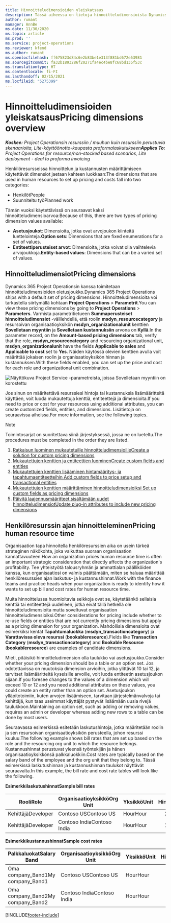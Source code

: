```yaml
---
title: Hinnoitteludimensioiden yleiskatsaus
description: Tässä aiheessa on tietoja hinnoitteludimensioista Dynamics 365 Project Operationsissa.
author: rumant
manager: AnnBe
ms.date: 11/30/2020
ms.topic: article
ms.prod: ''
ms.service: project-operations
ms.reviewer: kfend
ms.author: rumant
ms.openlocfilehash: ff675823d84c6e2b83be1e313f881bd672e53981
ms.sourcegitcommit: fa32b1893286f20271fa4ec4be8fc68bd135f53c
ms.translationtype: HT
ms.contentlocale: fi-FI
ms.lasthandoff: 02/15/2021
ms.locfileid: "5275399"
---
```

# <a name="pricing-dimensions-overview"></a><span data-ttu-id="21d76-103">Hinnoitteludimensioiden yleiskatsaus</span><span class="sxs-lookup"><span data-stu-id="21d76-103">Pricing dimensions overview</span></span>

<span data-ttu-id="21d76-104">_**Koskee:** Project Operationsin resurssiin / muuhun kuin resurssiin perustuvia skenaarioita, Lite-käyttöönotto-kaupasta proformalaskutukseen_</span><span class="sxs-lookup"><span data-stu-id="21d76-104">_**Applies To:** Project Operations for resource/non-stocked based scenarios, Lite deployment - deal to proforma invoicing_</span></span>

<span data-ttu-id="21d76-105">Henkilöresursseissa hinnoittelun ja kustannusten määrittämiseen käytettävät dimensiot jaetaan kahteen luokkaan:</span><span class="sxs-lookup"><span data-stu-id="21d76-105">The dimensions that are used in human resources to set up pricing and costs fall into two categories:</span></span>

- <span data-ttu-id="21d76-106">Henkilöt</span><span class="sxs-lookup"><span data-stu-id="21d76-106">People</span></span>
- <span data-ttu-id="21d76-107">Suunniteltu työ</span><span class="sxs-lookup"><span data-stu-id="21d76-107">Planned work</span></span>

<span data-ttu-id="21d76-108">Tämän vuoksi käytettävissä on seuraavat kaksi hinnoitteludimensioarvoa:</span><span class="sxs-lookup"><span data-stu-id="21d76-108">Because of this, there are two types of pricing dimension values available:</span></span>

- <span data-ttu-id="21d76-109">**Asetusjoukot**: Dimensioita, jotka ovat arvojoukon kiinteitä luettelointeja.</span><span class="sxs-lookup"><span data-stu-id="21d76-109">**Option sets**: Dimensions that are fixed enumerations for a set of values.</span></span>
- <span data-ttu-id="21d76-110">**Entiteettiperusteiset arvot**: Dimensioita, jotka voivat olla vaihtelevia arvojoukkoja.</span><span class="sxs-lookup"><span data-stu-id="21d76-110">**Entity-based values**: Dimensions that can be a varied set of values.</span></span>

## <a name="pricing-dimensions"></a><span data-ttu-id="21d76-111">Hinnoitteludimensiot</span><span class="sxs-lookup"><span data-stu-id="21d76-111">Pricing dimensions</span></span>

<span data-ttu-id="21d76-112">Dynamics 365 Project Operationsin kanssa toimitetaan hinnoitteludimensioiden oletusjoukko.</span><span class="sxs-lookup"><span data-stu-id="21d76-112">Dynamics 365 Project Operations ships with a default set of pricing dimensions.</span></span> <span data-ttu-id="21d76-113">Hinnoitteludimensioita voi tarkastella siirtymällä kohtaan **Project Operations** > **Parametrit**.</span><span class="sxs-lookup"><span data-stu-id="21d76-113">You can view these pricing dimensions by going to **Project Operations** > **Parameters**.</span></span> <span data-ttu-id="21d76-114">Varmista parametritietueen **Summaperusteiset hinnoitteludimensiot** -välilehdellä, että roolin **msdyn_resourcecategory** ja resursoivan organisaatioyksikön **msdyn_organizationalunit** kenttien **Sovelletaan myyntiin** ja **Sovelletaan kustannuksiin** arvona on **Kyllä**.</span><span class="sxs-lookup"><span data-stu-id="21d76-114">In the parameter record, on the **Amount-based pricing dimensions** tab, verify that the role, **msdyn_resourcecategory** and resourcing organizational unit, **msdyn_organizationalunit** have the fields **Applicable to sales** and **Applicable to cost** set to **Yes**.</span></span> <span data-ttu-id="21d76-115">Näiden käytössä olevien kenttien avulla voit määrittää jokaisen roolin ja organisaatioyksikön hinnan ja kustannuksen.</span><span class="sxs-lookup"><span data-stu-id="21d76-115">With these fields enabled, you can set up the price and cost for each role and organizational unit combination.</span></span>

![Näyttökuva Project Service -parametreista, joissa Sovelletaan myyntiin on korostettu](media/PS-OOB-parameters.png)

<span data-ttu-id="21d76-117">Jos sinun on määritettävä resurssiesi hintoja tai kustannuksia lisämääritteitä käyttäen, voit luoda mukautettuja kenttiä, entiteettejä ja dimensioita.</span><span class="sxs-lookup"><span data-stu-id="21d76-117">If you need to price or cost for your resources using additional attributes, you can create customized fields, entities, and dimensions.</span></span> <span data-ttu-id="21d76-118">Lisätietoja on seuraavissa aiheissa.</span><span class="sxs-lookup"><span data-stu-id="21d76-118">For more information, see the following topics.</span></span> 
  
  > [!NOTE]
  > <span data-ttu-id="21d76-119">Toimintosarjat on suoritettava siinä järjestyksessä, jossa ne on lueteltu.</span><span class="sxs-lookup"><span data-stu-id="21d76-119">The procedures must be completed in the order they are listed.</span></span>

1. [<span data-ttu-id="21d76-120">Ratkaisun luominen mukautetuille hinnoitteludimensioille</span><span class="sxs-lookup"><span data-stu-id="21d76-120">Create a solution for custom pricing dimensions</span></span>](../sales/create-solution-custompd.md)
2. [<span data-ttu-id="21d76-121">Mukautettujen kenttien ja entiteettien luominen</span><span class="sxs-lookup"><span data-stu-id="21d76-121">Create custom fields and entities</span></span>](create-custom-fields-entities-pricing-dimensions.md)
3. [<span data-ttu-id="21d76-122">Mukautettujen kenttien lisääminen hintamääritys- ja tapahtumaentiteetteihin </span><span class="sxs-lookup"><span data-stu-id="21d76-122">Add custom fields to price setup and transactional entities</span></span>](add-custom-fields-price-setup-transactional-entities.md)
4. [<span data-ttu-id="21d76-123">Mukautettujen kenttien määrittäminen hinnoitteludimensioiksi </span><span class="sxs-lookup"><span data-stu-id="21d76-123">Set up custom fields as pricing dimensions</span></span>](set-up-custom-fields-pricing-dimensions.md)
5. [<span data-ttu-id="21d76-124">Päivitä laajennusmääritteet sisältämään uudet hinnoitteludimensiot</span><span class="sxs-lookup"><span data-stu-id="21d76-124">Update plug-in attributes to include new pricing dimensions</span></span>](update-plugin-attributes-pd.md)


## <a name="pricing-human-resource-time"></a><span data-ttu-id="21d76-125">Henkilöresurssin ajan hinnoitteleminen</span><span class="sxs-lookup"><span data-stu-id="21d76-125">Pricing human resource time</span></span>
<span data-ttu-id="21d76-126">Organisaation tapa hinnoitella henkilöresurssien aika on usein tärkeä strateginen näkökohta, joka vaikuttaa suoraan organisaation kannattavuuteen.</span><span class="sxs-lookup"><span data-stu-id="21d76-126">How an organization prices human resource time is often an important strategic consideration that directly affects the organization's profitability.</span></span> <span data-ttu-id="21d76-127">Tee yhteistyötä talousryhmän ja ammattialan päälliköiden kanssa, kun organisaatiosi on valmis päättämään, miten se haluaa määrittää henkilöresurssien ajan laskutus- ja kustannushinnat.</span><span class="sxs-lookup"><span data-stu-id="21d76-127">Work with the finance teams and practice heads when your organization is ready to identify how it wants to set up bill and cost rates for human resource time.</span></span>

<span data-ttu-id="21d76-128">Muita hinnoittelussa huomioitavia seikkoja ovat se, käytetäänkö sellaisia kenttiä tai entiteettejä uudelleen, jotka eivät tällä hetkellä ole hinnoitteludimensioita mutta soveltuvat organisaation hinnoitteludimensioiksi.</span><span class="sxs-lookup"><span data-stu-id="21d76-128">Other considerations for pricing include whether to re-use fields or entities that are not currently pricing dimensions but apply as a pricing dimension for your organization.</span></span> <span data-ttu-id="21d76-129">Mahdollisia dimensioita ovat esimerkiksi kentät **Tapahtumaluokka** (**msdyn_transactioncategory**) ja **Varattavissa oleva resurssi** (**bookableresource**).</span><span class="sxs-lookup"><span data-stu-id="21d76-129">Fields like **Transaction Category** (**msdyn_transactioncategory**) and **Bookable Resource** (**bookableresource**) are examples of candidate dimensions.</span></span> 

<span data-ttu-id="21d76-130">Mieti, pitäisikö hinnoitteludimension olla taulukko vai asetusjoukko.</span><span class="sxs-lookup"><span data-stu-id="21d76-130">Consider whether your pricing dimension should be a table or an option set.</span></span> <span data-ttu-id="21d76-131">Jos odotettavissa on muutoksia dimension arvioihin, jotka ylittävät 10 tai 12, ja tarvitset lisämääritteitä kyseisille arvoille, voit luoda entiteetin asetusjoukon sijaan.</span><span class="sxs-lookup"><span data-stu-id="21d76-131">If you foresee changes to the values of a dimension which will exceed 10 or 12 and you need additional attributes on these values, you could create an entity rather than an option set.</span></span> <span data-ttu-id="21d76-132">Asetusjoukon ylläpitotoimiin, kuten arvojen lisäämiseen, tarvitaan järjestelmänvalvoja tai kehittäjä, kun taas useimmat käyttäjät pystyvät lisäämään uusia rivejä taulukkoon.</span><span class="sxs-lookup"><span data-stu-id="21d76-132">Maintaining an option set, such as adding or removing values, requires an admin or developer whereas adding new rows to a table can be done by most users.</span></span>

<span data-ttu-id="21d76-133">Seuraavassa esimerkissä esitetään laskutushintoja, jotka määritetään roolin ja sen resursoivan organisaatioyksikön perusteella, johon resurssi kuuluu.</span><span class="sxs-lookup"><span data-stu-id="21d76-133">The following example shows bill rates that are set up based on the role and the resourcing org unit to which the resource belongs.</span></span> <span data-ttu-id="21d76-134">Kustannushinnat perustuvat yleensä työntekijän ja hänen organisaatioyksikkönsä palkkaluokkiin.</span><span class="sxs-lookup"><span data-stu-id="21d76-134">Cost rates are typically based on the salary band of the employee and the org unit that they belong to.</span></span> <span data-ttu-id="21d76-135">Tässä esimerkissä laskutushinnan ja kustannushinnan taulukot näyttävät seuraavalta.</span><span class="sxs-lookup"><span data-stu-id="21d76-135">In this example, the bill rate and cost rate tables will look like the following.</span></span>

<span data-ttu-id="21d76-136">**Esimerkkilaskutushinnat**</span><span class="sxs-lookup"><span data-stu-id="21d76-136">**Sample bill rates**</span></span>

| <span data-ttu-id="21d76-137">Rooli</span><span class="sxs-lookup"><span data-stu-id="21d76-137">Role</span></span>        | <span data-ttu-id="21d76-138">Organisaatioyksikkö</span><span class="sxs-lookup"><span data-stu-id="21d76-138">Org Unit</span></span>    |<span data-ttu-id="21d76-139">Yksikkö</span><span class="sxs-lookup"><span data-stu-id="21d76-139">Unit</span></span>      |<span data-ttu-id="21d76-140">Hinta</span><span class="sxs-lookup"><span data-stu-id="21d76-140">Price</span></span>      |<span data-ttu-id="21d76-141">Valuutta</span><span class="sxs-lookup"><span data-stu-id="21d76-141">Currency</span></span>  |
| ------------|-------------|----------|----------:|----------|
| <span data-ttu-id="21d76-142">Kehittäjä</span><span class="sxs-lookup"><span data-stu-id="21d76-142">Developer</span></span>   | <span data-ttu-id="21d76-143">Contoso US</span><span class="sxs-lookup"><span data-stu-id="21d76-143">Contoso US</span></span>  |<span data-ttu-id="21d76-144">Hour</span><span class="sxs-lookup"><span data-stu-id="21d76-144">Hour</span></span> | <span data-ttu-id="21d76-145">200</span><span class="sxs-lookup"><span data-stu-id="21d76-145">200</span></span>|<span data-ttu-id="21d76-146">USD</span><span class="sxs-lookup"><span data-stu-id="21d76-146">USD</span></span>     |
| <span data-ttu-id="21d76-147">Kehittäjä</span><span class="sxs-lookup"><span data-stu-id="21d76-147">Developer</span></span>   | <span data-ttu-id="21d76-148">Contoso India</span><span class="sxs-lookup"><span data-stu-id="21d76-148">Contoso India</span></span> |<span data-ttu-id="21d76-149">Hour</span><span class="sxs-lookup"><span data-stu-id="21d76-149">Hour</span></span>|   <span data-ttu-id="21d76-150">112</span><span class="sxs-lookup"><span data-stu-id="21d76-150">112</span></span>|<span data-ttu-id="21d76-151">USD</span><span class="sxs-lookup"><span data-stu-id="21d76-151">USD</span></span>     |


<span data-ttu-id="21d76-152">**Esimerkkikustannushinnat**</span><span class="sxs-lookup"><span data-stu-id="21d76-152">**Sample cost rates**</span></span>

| <span data-ttu-id="21d76-153">Palkkaluokat</span><span class="sxs-lookup"><span data-stu-id="21d76-153">Salary Band</span></span>     | <span data-ttu-id="21d76-154">Organisaatioyksikkö</span><span class="sxs-lookup"><span data-stu-id="21d76-154">Org Unit</span></span>    |<span data-ttu-id="21d76-155">Yksikkö</span><span class="sxs-lookup"><span data-stu-id="21d76-155">Unit</span></span>      |<span data-ttu-id="21d76-156">Hinta</span><span class="sxs-lookup"><span data-stu-id="21d76-156">Price</span></span>      |<span data-ttu-id="21d76-157">Valuutta</span><span class="sxs-lookup"><span data-stu-id="21d76-157">Currency</span></span>  |
| ----------------|-------------|----------|----------:|----------|
| <span data-ttu-id="21d76-158">Oma company_Band1</span><span class="sxs-lookup"><span data-stu-id="21d76-158">My company_Band1</span></span> | <span data-ttu-id="21d76-159">Contoso US</span><span class="sxs-lookup"><span data-stu-id="21d76-159">Contoso US</span></span>  |<span data-ttu-id="21d76-160">Hour</span><span class="sxs-lookup"><span data-stu-id="21d76-160">Hour</span></span> | <span data-ttu-id="21d76-161">145</span><span class="sxs-lookup"><span data-stu-id="21d76-161">145</span></span>|<span data-ttu-id="21d76-162">USD</span><span class="sxs-lookup"><span data-stu-id="21d76-162">USD</span></span>     |
| <span data-ttu-id="21d76-163">Oma company_Band2</span><span class="sxs-lookup"><span data-stu-id="21d76-163">My company_Band2</span></span> | <span data-ttu-id="21d76-164">Contoso India</span><span class="sxs-lookup"><span data-stu-id="21d76-164">Contoso India</span></span> |<span data-ttu-id="21d76-165">Hour</span><span class="sxs-lookup"><span data-stu-id="21d76-165">Hour</span></span>|   <span data-ttu-id="21d76-166">67</span><span class="sxs-lookup"><span data-stu-id="21d76-166">67</span></span>|<span data-ttu-id="21d76-167">USD</span><span class="sxs-lookup"><span data-stu-id="21d76-167">USD</span></span>     |


[!INCLUDE[footer-include](../includes/footer-banner.md)]